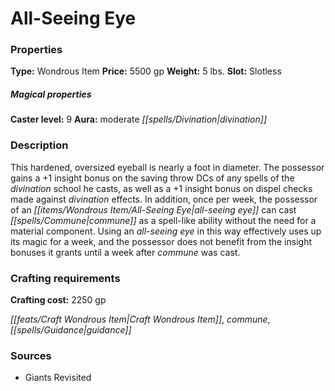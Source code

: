 ﻿---
Title: "All-Seeing Eye"
Type: "Wondrous Item"
Price: "5500 gp"
Weight: "5 lbs."
Slot: "Slotless"
Caster level: "9"
Aura: "moderate divination"
Description: |
  "This hardened, oversized eyeball is nearly a foot in diameter. The possessor gains a +1 insight bonus on the saving throw DCs of any spells of the divination school he casts, as well as a +1 insight bonus on dispel checks made against divination effects. In addition, once per week, the possessor of an _all-seeing eye_ can cast _commune_ as a spell-like ability without the need for a material component. Using an _all-seeing eye_ in this way effectively uses up its magic for a week, and the possessor does not benefit from the insight bonuses it grants until a week after _commune_ was cast."
Crafting cost: "2250 gp"
Sources: "['Giants Revisited']"
---

# All-Seeing Eye

### Properties

**Type:** Wondrous Item **Price:** 5500 gp **Weight:** 5 lbs. **Slot:** Slotless

##### Magical properties

**Caster level:** 9 **Aura:** moderate _[[spells/Divination|divination]]_

### Description

This hardened, oversized eyeball is nearly a foot in diameter. The possessor gains a +1 insight bonus on the saving throw DCs of any spells of the _divination_ school he casts, as well as a +1 insight bonus on dispel checks made against _divination_ effects. In addition, once per week, the possessor of an _[[items/Wondrous Item/All-Seeing Eye|all-seeing eye]]_ can cast _[[spells/Commune|commune]]_ as a spell-like ability without the need for a material component. Using an _all-seeing eye_ in this way effectively uses up its magic for a week, and the possessor does not benefit from the insight bonuses it grants until a week after _commune_ was cast.

### Crafting requirements

**Crafting cost:** 2250 gp

_[[feats/Craft Wondrous Item|Craft Wondrous Item]]_, _commune_, _[[spells/Guidance|guidance]]_

### Sources

* Giants Revisited